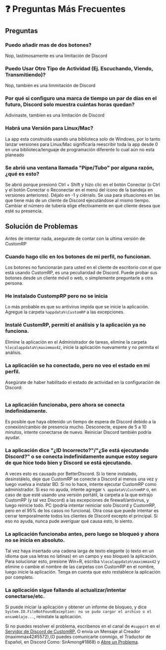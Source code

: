 # ❓ Preguntas Más Frecuentes

## Preguntas

### Puedo añadir mas de dos botones?

Nop, lastimosamente es una limitación de Discord

### Puedo Usar Otro Tipo de Actividad (Ej. Escuchando, Viendo, Transmitiendo)?

Nop, también es una limmitación de Discord

### Por qué si configuro una marca de tiempo un par de días en el futuro, Discord solo muestra cuántas horas quedan?

Adivinaste, tambíen es una limitación de Discord

### Habrá una Versión para Linux/Mac?

La app esta construida usando una biblioteca solo de Windows, por lo tanto lanzar versiones para Linux/Mac significaría reescribir toda la app desde 0 en una biblioteca/lenguaje de programación diferente lo cual aún no esta planeado

### Se abrió una ventana llamada "Pipe/Tubo" por alguna razón, ¿qué es esto?

Se abrió porque presionó Ctrl + Shift y hizo clic en el botón Conectar (o Ctrl y el botón Conectar o Reconectar en el menú del ícono de la bandeja en versiones anteriores). Déjalo en -1 y ciérralo. Se usa para situaciones en las que tiene más de un cliente de Discord ejecutándose al mismo tiempo. Cambiar el número de tubería elige efectivamente en qué cliente desea que esté su presencia.

## Solución de Problemas

Antes de intentar nada, asegurate de contar con la ultima versión de CustomRP

### Cuando hago clic en los botones de mi perfil, no funcionan.

Los botones no funcionarán para usted en el cliente de escritorio con el que está usando CustomRP, es una peculiaridad de Discord. Puede probar sus botones desde un cliente móvil o web, o simplemente preguntarle a otra persona.

### He instalado CustompRP pero no se inicia

Lo más probable es que su antivirus impida que se inicie la aplicación. Agregue la carpeta `%appdata%\CustomRP` a las excepciones.

### Instalé CustomRP, permití el análisis y la aplicación ya no funciona.

Elimine la aplicación en el Administrador de tareas, elimine la carpeta `%localappdata%\maximmax42`, inicie la aplicación nuevamente y no permita el análisis.

### La aplicación se ha conectado, pero no veo el estado en mi perfil.

Asegúrate de haber habilitado el estado de actividad en la configuración de Discord:

<figure><img src="https://user-images.githubusercontent.com/2225711/188219661-49713f90-fa76-4645-b04a-fc1bc0f029bd.png" alt=""><figcaption></figcaption></figure>

### La aplicación funcionaba, pero ahora se conecta indefinidamente.

Es posible que haya obtenido un tiempo de espera de Discord debido a la conexión/cambio de presencia mucho. Desconecte, espere de 5 a 10 minutos, intente conectarse de nuevo. Reiniciar Discord también podría ayudar.

### La aplicación dice "¿ID Incorrecto?"/"¿Se está ejecutando Discord?" o se conecta indefinidamente aunque estoy seguro de que hice todo bien y Discord se está ejecutando.

A veces esto es causado por BetterDiscord. Si lo tiene instalado, desinstálelo, deje que CustomRP se conecte a Discord al menos una vez y luego vuelva a instalar BD. Si no lo hace, intente ejecutar CustomRP como administrador. Si eso no ayuda, intente agregar `% appdata%\CustomRP` o, en caso de que esté usando una versión portátil, la carpeta a la que extrajo CustomRP (y tal vez Discord) a las excepciones de firewall/antivirus, y luego reinicie todo. PC (podría intentar reiniciar solo Discord y CustomRP, pero en el 95% de los casos no funciona). Otra cosa que puede intentar es cerrar temporalmente todos los clientes de Discord excepto el principal. Si eso no ayuda, nunca pude averiguar qué causa esto, lo siento.

### La aplicación funcionaba antes, pero luego se bloqueó y ahora no se inicia en absoluto.

Tal vez haya insertado una cadena larga de texto elegante (o texto en un idioma que usa letras no latinas) en un campo y eso bloqueó la aplicación. Para solucionar esto, presione Win+R, escriba `%localappdata%\maximmax42` y elimine o cambie el nombre de las carpetas con CustomRP en el nombre, luego inicie la aplicación. Tenga en cuenta que esto restablece la aplicación por completo.

### La aplicación sigue fallando al actualizar/intentar conectarse/etc.

Si puede iniciar la aplicación y obtener un informe de bloqueo, y dice `System.IO.FileNotFoundException: no se pudo cargar el archivo o el ensamblaje...`, reinstale la aplicación.

Si no puedes resolver el problema, escribenos en el canal de `#support` en el [Servidor de Discord de CustomRP](https://www.customrp.xyz/discordserver), O envia un Mensaje al Creador (maximmax42#5572),(O puedes comunicarte conmigo, el Traductor de Español, en Discord Como: SirAmong#1868) o [Abre un Problema](https://github.com/maximmax42/Discord-CustomRP/issues/new/choose).
